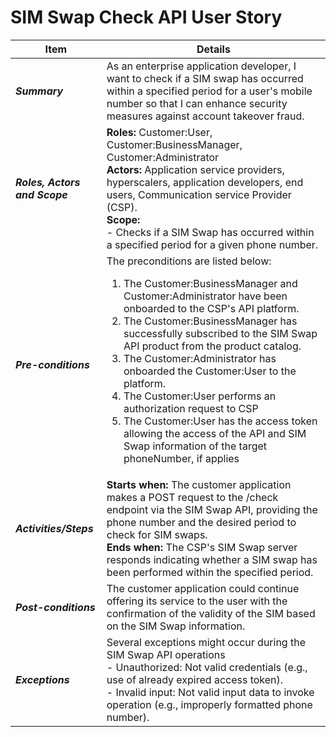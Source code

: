 # SIM Swap Check API User Story


| **Item** | **Details** |
| ---- | ------- |
| ***Summary*** | As an enterprise application developer, I want to check if a SIM swap has occurred within a specified period for a user's mobile number so that I can enhance security measures against account takeover fraud.  |
| ***Roles, Actors and Scope*** | **Roles:** Customer:User, Customer:BusinessManager, Customer:Administrator<br> **Actors:** Application service providers, hyperscalers, application developers, end users, Communication service Provider (CSP). <br> **Scope:**  <br> - Checks if a SIM Swap has occurred within a specified period for a given phone number. |
| ***Pre-conditions*** |The preconditions are listed below:<br><ol><li>The Customer:BusinessManager and Customer:Administrator have been onboarded to the CSP's API platform.</li><li>The Customer:BusinessManager has successfully subscribed to the SIM Swap API product from the product catalog.</li><li>The Customer:Administrator has onboarded the Customer:User to the platform.</li><li>The Customer:User performs an authorization request to CSP</li><li>The Customer:User has the access token allowing the access of the API and SIM Swap information of the target phoneNumber, if applies|
| ***Activities/Steps*** | **Starts when:** The customer application makes a POST request to the /check endpoint via the SIM Swap API, providing the phone number and the desired period to check for SIM swaps.<br>**Ends when:** The CSP's SIM Swap server responds indicating whether a SIM swap has been performed within the specified period. |
| ***Post-conditions*** | The customer application could continue offering its service to the user with the confirmation of the validity of the SIM based on the SIM Swap information.  |
| ***Exceptions*** | Several exceptions might occur during the SIM Swap API operations<br>- Unauthorized: Not valid credentials (e.g., use of already expired access token).<br>- Invalid input: Not valid input data to invoke operation (e.g., improperly formatted phone number).|
